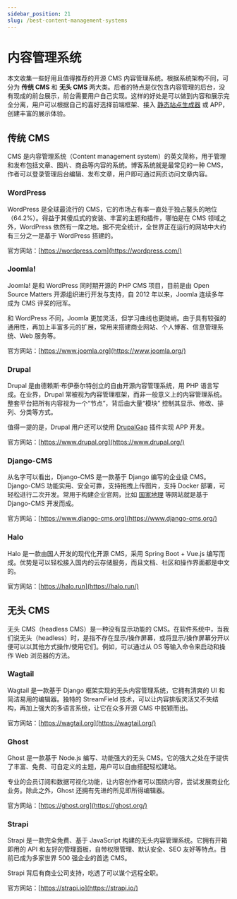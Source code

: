 ```yaml
---
sidebar_position: 21
slug: /best-content-management-systems
---
```


# 内容管理系统



本文收集一些好用且值得推荐的开源 CMS 内容管理系统。根据系统架构不同，可分为 **传统 CMS** 和 **无头 CMS** 两大类。后者的特点是仅包含内容管理的后台，没有现成的前台展示，前台需要用户自己实现。这样的好处是可以做到内容和展示完全分离，用户可以根据自己的喜好选择前端框架、接入 [静态站点生成器](/tools/static-site-generators/) 或 APP，创建丰富的展示体验。



## 传统 CMS

CMS 是内容管理系统（Content management system）的英文简称，用于管理和发布包括文章、图片、商品等内容的系统。博客系统就是最常见的一种 CMS，作者可以登录管理后台编辑、发布文章，用户即可通过网页访问文章内容。



### WordPress

WordPress 是全球最流行的 CMS，它的市场占有率一直处于独占鳌头的地位（64.2%）。得益于其傻瓜式的安装、丰富的主题和插件，哪怕是在 CMS 领域之外，WordPress 依然有一席之地。据不完全统计，全世界正在运行的网站中大约有三分之一是基于 WordPress 搭建的。

官方网站：[https://wordpress.com](https://wordpress.com/)



### Joomla!

Joomla! 是和 WordPress 同时期开源的 PHP CMS 项目，目前是由 Open Source Matters 开源组织进行开发与支持，自 2012 年以来，Joomla 连续多年成为 CMS 评奖的冠军。

和 WordPress 不同，Joomla 更加灵活，但学习曲线也更陡峭。由于具有较强的通用性，再加上丰富多元的扩展，常用来搭建商业网站、个人博客、信息管理系统、Web 服务等。

官方网站：[https://www.joomla.org](https://www.joomla.org/)



### Drupal

Drupal 是由德赖斯·布伊泰尔特创立的自由开源内容管理系统，用 PHP 语言写成。在业界，Drupal 常被视为内容管理框架，而非一般意义上的内容管理系统。 整套平台把所有内容视为一个“节点”，背后由大量“模块” 控制其显示、修改、排列、分类等方式。

值得一提的是，Drupal 用户还可以使用 [DrupalGap](https://github.com/signalpoint/DrupalGap) 插件实现 APP 开发。

官方网站：[https://www.drupal.org](https://www.drupal.org/)



### Django-CMS

从名字可以看出，Django-CMS 是一款基于 Django 编写的企业级 CMS。Django-CMS 功能实用、安全可靠，支持拖拽上传图片，支持 Docker 部署，可轻松进行二次开发。常用于构建企业官网，比如 [国家地理](http://education.nationalgeographic.org/) 等网站就是基于 Django-CMS 开发而成。

官方网站：[https://www.django-cms.org](https://www.django-cms.org/)



### Halo

Halo 是一款由国人开发的现代化开源 CMS，采用 Spring Boot + Vue.js 编写而成。优势是可以轻松接入国内的云存储服务，而且文档、社区和操作界面都是中文的。

官方网站：[https://halo.run](https://halo.run/)



## 无头 CMS

无头 CMS（headless CMS）是一种没有显示功能的 CMS。在软件系统中，当我们说无头（headless）时，是指不存在显示/操作屏幕，或将显示/操作屏幕分开以便可以以其他方式操作/使用它们。例如，可以通过从 OS 等输入命令来启动和操作 Web 浏览器的方法。



### Wagtail

Wagtail 是一款基于 Django 框架实现的无头内容管理系统，它拥有清爽的 UI 和简洁易用的编辑器。独特的 StreamField 技术，可以让内容排版灵活又不失结构，再加上强大的多语言系统，让它在众多开源 CMS 中脱颖而出。

官方网站：[https://wagtail.org](https://wagtail.org/)



### Ghost

Ghost 是一款基于 Node.js 编写、功能强大的无头 CMS。它的强大之处在于提供了丰富、免费、可自定义的主题，用户可以自由搭配轻松建站。

专业的会员订阅和数据可视化功能，让内容创作者可以围绕内容，尝试发展商业化业务。除此之外，Ghost 还拥有先进的所见即所得编辑器。

官方网站：[https://ghost.org](https://ghost.org/)



### Strapi

Strapi 是一款完全免费、基于 JavaScript 构建的无头内容管理系统。它拥有开箱即用的 API 和友好的管理面板，自带权限管理、默认安全、SEO 友好等特点。目前已成为多家世界 500 强企业的首选 CMS。

Strapi 背后有商业公司支持，吃透了可以谋个远程全职。

官方网站：[https://strapi.io](https://strapi.io/)

